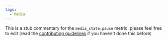 ```yaml
---
tags:
  - Media
---
```


This is a stub commentary for the `media_state.pause` metric: please feel free to edit (read the
[contributing guidelines](https://github.com/mozilla/glean-annotations/blob/main/CONTRIBUTING.md)
if you haven't done this before)
